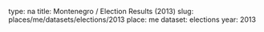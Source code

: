 type: na
title: Montenegro / Election Results (2013)
slug: places/me/datasets/elections/2013
place: me
dataset: elections
year: 2013
